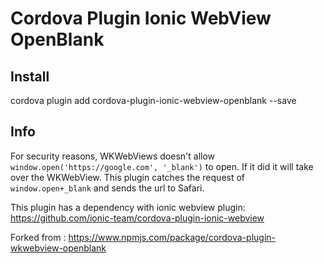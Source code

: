 # Cordova Plugin Ionic WebView OpenBlank

## Install
cordova plugin add cordova-plugin-ionic-webview-openblank --save

## Info
For security reasons, WKWebViews doesn't allow `window.open('https://google.com', '_blank')` to open. If it did it will take over the WKWebView. This plugin catches the request of `window.open+_blank` and sends the url to Safari.

This plugin has a dependency with ionic webview plugin:
https://github.com/ionic-team/cordova-plugin-ionic-webview

Forked from :
https://www.npmjs.com/package/cordova-plugin-wkwebview-openblank
